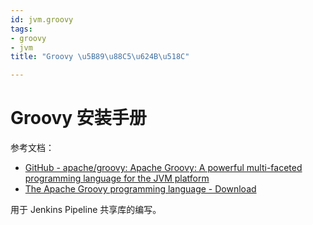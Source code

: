 ```yaml
---
id: jvm.groovy
tags:
- groovy
- jvm
title: "Groovy \u5B89\u88C5\u624B\u518C"

---
```

# Groovy 安装手册
参考文档：

+ [GitHub - apache/groovy: Apache Groovy: A powerful multi-faceted programming language for the JVM platform](https://github.com/apache/groovy)
+ [The Apache Groovy programming language - Download](https://groovy.apache.org/download.html)

用于 Jenkins Pipeline 共享库的编写。



